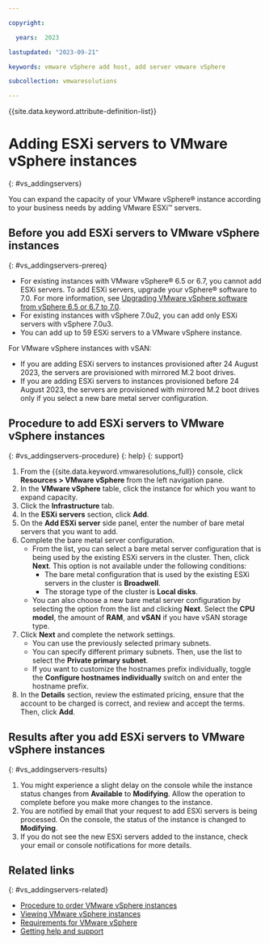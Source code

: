 ```yaml
---

copyright:

  years:  2023

lastupdated: "2023-09-21"

keywords: vmware vSphere add host, add server vmware vSphere

subcollection: vmwaresolutions

---
```


{{site.data.keyword.attribute-definition-list}}

# Adding ESXi servers to VMware vSphere instances
{: #vs_addingservers}

You can expand the capacity of your VMware vSphere® instance according to your business needs by adding VMware ESXi™ servers.

## Before you add ESXi servers to VMware vSphere instances
{: #vs_addingservers-prereq}

* For existing instances with VMware vSphere® 6.5 or 6.7, you cannot add ESXi servers. To add ESXi servers, upgrade your vSphere® software to 7.0. For more information, see [Upgrading VMware vSphere software from vSphere 6.5 or 6.7 to 7.0](/docs/vmwaresolutions?topic=vmwaresolutions-vs_vsphere_70_upgrade).
* For existing instances with vSphere 7.0u2, you can add only ESXi servers with vSphere 7.0u3.
* You can add up to 59 ESXi servers to a VMware vSphere instance.

For VMware vSphere instances with vSAN:
* If you are adding ESXi servers to instances provisioned after 24 August 2023, the servers are provisioned with mirrored M.2 boot drives.
* If you are adding ESXi servers to instances provisioned before 24 August 2023, the servers are provisioned with mirrored M.2 boot drives only if you select a new bare metal server configuration.

## Procedure to add ESXi servers to VMware vSphere instances
{: #vs_addingservers-procedure}
{: help}
{: support}

1. From the {{site.data.keyword.vmwaresolutions_full}} console, click **Resources > VMware vSphere** from the left navigation pane.
2. In the **VMware vSphere** table, click the instance for which you want to expand capacity.
3. Click the **Infrastructure** tab.
4. In the **ESXi servers** section, click **Add**.
5. On the **Add ESXi server** side panel, enter the number of bare metal servers that you want to add.
6. Complete the bare metal server configuration.
   * From the list, you can select a bare metal server configuration that is being used by the existing ESXi servers in the cluster. Then, click **Next**. This option is not available under the following conditions:
     * The bare metal configuration that is used by the existing ESXi servers in the cluster is **Broadwell**.
     * The storage type of the cluster is **Local disks**.
   * You can also choose a new bare metal server configuration by selecting the option from the list and clicking **Next**. Select the **CPU model**, the amount of **RAM**, and **vSAN** if you have vSAN storage type.
7. Click **Next** and complete the network settings.
   * You can use the previously selected primary subnets.
   * You can specify different primary subnets. Then, use the list to select the **Private primary subnet**.
   * If you want to customize the hostnames prefix individually, toggle the **Configure hostnames individually** switch on and enter the hostname prefix.
8. In the **Details** section, review the estimated pricing, ensure that the account to be charged is correct, and review and accept the terms. Then, click **Add**.

## Results after you add ESXi servers to VMware vSphere instances
{: #vs_addingservers-results}

1. You might experience a slight delay on the console while the instance status changes from **Available** to **Modifying**. Allow the operation to complete before you make more changes to the instance.
2. You are notified by email that your request to add ESXi servers is being processed. On the console, the status of the instance is changed to **Modifying**.
3. If you do not see the new ESXi servers added to the instance, check your email or console notifications for more details.

## Related links
{: #vs_addingservers-related}

* [Procedure to order VMware vSphere instances](/docs/vmwaresolutions?topic=vmwaresolutions-vs_orderinginstances-procedure)
* [Viewing VMware vSphere instances](/docs/vmwaresolutions?topic=vmwaresolutions-vs_viewinginstances)
* [Requirements for VMware vSphere](/docs/vmwaresolutions?topic=vmwaresolutions-vs_orderinginstances-req)
* [Getting help and support](/docs/vmwaresolutions?topic=vmwaresolutions-trbl_support)
